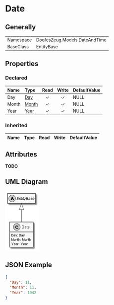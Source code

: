 ﻿# Date

## Generally

|||
|:-|:-|
|Namespace|DoofesZeug.Models.DateAndTime|
|BaseClass|EntityBase|

## Properties

### Declared

|Name|Type|Read|Write|DefaultValue|
|:---|:---|:--:|:---:|:-----------|
|Day|[Day](../../Models/DoofesZeug.Models.DateAndTime.Part.Date\Day.md)|&#x2713;|&#x2713;|NULL|
|Month|[Month](../../Models/DoofesZeug.Models.DateAndTime.Part.Date\Month.md)|&#x2713;|&#x2713;|NULL|
|Year|[Year](../../Models/DoofesZeug.Models.DateAndTime.Part.Date\Year.md)|&#x2713;|&#x2713;|NULL|

### Inherited

|Name|Type|Read|Write|DefaultValue|
|:---|:---|:--:|:---:|:-----------|

## Attributes

**TODO**

## UML Diagram

![Date.png](./Date.png "Date")

## JSON Example

```json
{
  "Day": 11,
  "Month": 11,
  "Year": 1942
}
```

